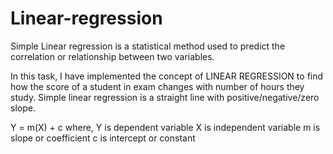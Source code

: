 # Linear-regression
Simple Linear regression is a statistical method used to predict the correlation or relationship between two variables.  

In this task, I have implemented the concept of LINEAR REGRESSION to find how the score of a student in exam changes with number of hours they study. 
Simple linear regression is a straight line with positive/negative/zero slope.

Y = m(X) + c where, Y is dependent variable  X is independent variable m is slope or coefficient c is intercept or constant
